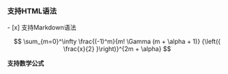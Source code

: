 <h3>支持HTML语法</h3>
- [x] 支持Markdown语法 <br>


$$ \sum_{m=0}^\infty \frac{(-1)^m}{m! \Gamma (m + \alpha + 1)} {\left({ \frac{x}{2} }\right)}^{2m + \alpha} $$


**支持数学公式**